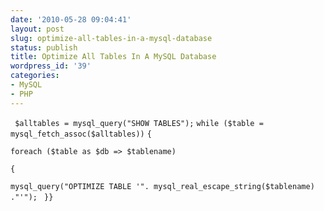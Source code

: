 ```yaml
---
date: '2010-05-28 09:04:41'
layout: post
slug: optimize-all-tables-in-a-mysql-database
status: publish
title: Optimize All Tables In A MySQL Database
wordpress_id: '39'
categories:
- MySQL
- PHP
---
```


`
$alltables = mysql_query("SHOW TABLES");`
`
while ($table = mysql_fetch_assoc($alltables))
`
`{`

`foreach ($table as $db => $tablename)`

`{`

`mysql_query("OPTIMIZE TABLE '". mysql_real_escape_string($tablename) ."'");`
`
}}`
